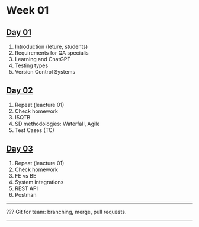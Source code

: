 # Week 01
## [Day 01](/notes/notes_day_01.md)

1. Introduction (leture, students)
2. Requirements for QA specialis
3. Learning and ChatGPT
4. Testing types
5. Version Control Systems


## [Day 02](/notes/notes_day_02.md)

1. Repeat (leacture 01)  
2. Check homework
3. ISQTB
4. SD methodologies: Waterfall, Agile
5. Test Cases (TC)

## [Day 03](/notes/notes_day_03.md)
1. Repeat (leacture 01)
2. Check homework
3. FE vs BE
4. System integrations
5. REST API
6. Postman

***
??? Git for team: branching, merge, pull requests.
***


